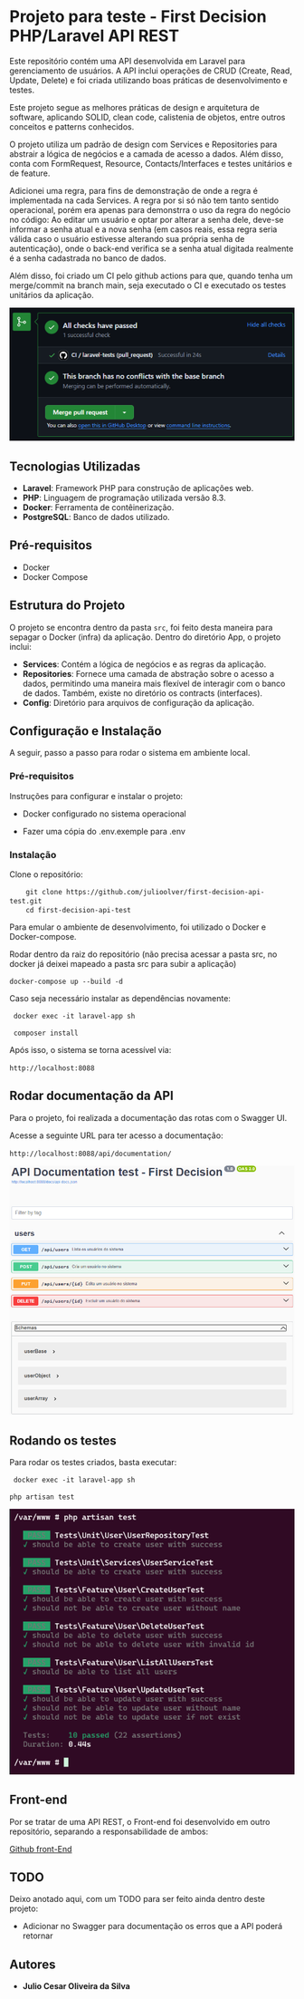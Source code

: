 # Projeto para teste - First Decision PHP/Laravel API REST

Este repositório contém uma API desenvolvida em Laravel para gerenciamento de usuários. A API inclui operações de CRUD (Create, Read, Update, Delete) e foi criada utilizando boas práticas de desenvolvimento e testes.

Este projeto segue as melhores práticas de design e arquitetura de software, aplicando SOLID, clean code, calistenia de objetos, entre outros conceitos e patterns conhecidos.

O projeto utiliza um padrão de design com Services e Repositories para abstrair a lógica de negócios e a camada de acesso a dados. Além disso, conta com FormRequest, Resource, Contacts/Interfaces e testes unitários e de feature.

Adicionei uma regra, para fins de demonstração de onde a regra é implementada na cada Services. A regra por si só não tem tanto sentido operacional, porém era apenas para demonstrra o uso da regra do negócio no código: Ao editar um usuário e optar por alterar a senha dele, deve-se informar a senha atual e a nova senha (em casos reais, essa regra seria válida caso o usuário estivesse alterando sua própria senha de autenticação), onde o back-end verifica se a senha atual digitada realmente é a senha cadastrada no banco de dados.

Além disso, foi criado um CI pelo github actions para que, quando tenha um merge/commit na branch main, seja executado o CI e executado os testes unitários da aplicação.

![Representação CI Github Actions](images/ci-tests.png)

## Tecnologias Utilizadas

- **Laravel**: Framework PHP para construção de aplicações web.
- **PHP**: Linguagem de programação utilizada versão 8.3.
- **Docker**: Ferramenta de contêinerização.
- **PostgreSQL**: Banco de dados utilizado.

## Pré-requisitos

- Docker
- Docker Compose


## Estrutura do Projeto

O projeto se encontra dentro da pasta `src`, foi feito desta maneira para sepagar o Docker (infra) da aplicação. Dentro do diretório App, o projeto inclui:

-   **Services**: Contém a lógica de negócios e as regras da aplicação.
-   **Repositories**: Fornece uma camada de abstração sobre o acesso a dados, permitindo uma maneira mais flexível de interagir com o banco de dados. Também, existe no diretório os contracts (interfaces).
-   **Config**: Diretório para arquivos de configuração da aplicação.

## Configuração e Instalação

A seguir, passo a passo para rodar o sistema em ambiente local.

### Pré-requisitos

Instruções para configurar e instalar o projeto:

-   Docker configurado no sistema operacional

-   Fazer uma cópia do .env.exemple para .env

### Instalação

Clone o repositório:

```
    git clone https://github.com/julioolver/first-decision-api-test.git
    cd first-decision-api-test
```

Para emular o ambiente de desenvolvimento, foi utilizado o Docker e Docker-compose.

Rodar dentro da raiz do repositório (não precisa acessar a pasta src, no docker já deixei mapeado a pasta src para subir a aplicação)

```
docker-compose up --build -d
```

Caso seja necessário instalar as dependências novamente:

```
 docker exec -it laravel-app sh
```

```
 composer install
```
Após isso, o sistema se torna acessível via:

`http://localhost:8088`

## Rodar documentação da API

Para o projeto, foi realizada a documentação das rotas com o Swagger UI.

Acesse a seguinte URL para ter acesso a documentação:

`http://localhost:8088/api/documentation/`

![Swagger em funcionamento](images/swagger.png)

## Rodando os testes

Para rodar os testes criados, basta executar:

```
 docker exec -it laravel-app sh
```

```
php artisan test
```

![Testes](images/test-phpunit.png)
## Front-end

Por se tratar de uma API REST, o Front-end foi desenvolvido em outro repositório, separando a responsabilidade de ambos:

[Github front-End](https://github.com/julioolver/first-decision-front-end-test)


## TODO

Deixo anotado aqui, com um TODO para ser feito ainda dentro deste projeto:

-   Adicionar no Swagger para documentação os erros que a API poderá retornar

## Autores

-   **Julio Cesar Oliveira da Silva**
